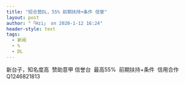 ```yaml
---
title: "招合营DL，55% 前期扶持+条件 信誉"
layout: post
author: "「Hzi」 on 2020-1-12 16:24"
header-style: text
tags:
  - 新闻
  - %
  - DL
---
```


<head></head>
<body>
  新台子，知名度高&nbsp;&nbsp;赞助意甲 信誉台&nbsp;&nbsp;最高55%&nbsp;&nbsp;前期扶持+条件&nbsp;&nbsp;信用合作Q1246821813
 <br>
</body>


